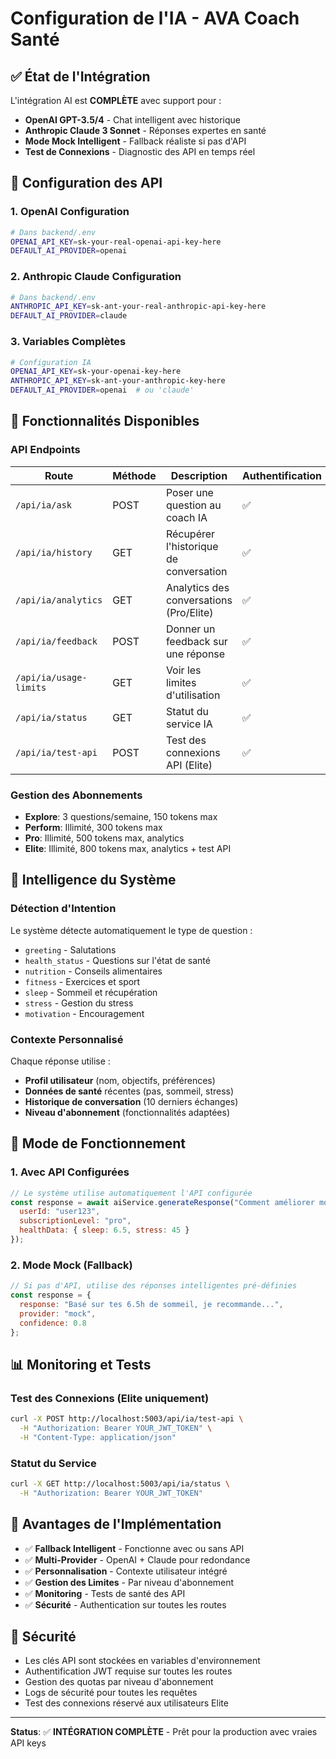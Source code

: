 # Configuration de l'IA - AVA Coach Santé

## ✅ État de l'Intégration

L'intégration AI est **COMPLÈTE** avec support pour :
- **OpenAI GPT-3.5/4** - Chat intelligent avec historique
- **Anthropic Claude 3 Sonnet** - Réponses expertes en santé 
- **Mode Mock Intelligent** - Fallback réaliste si pas d'API
- **Test de Connexions** - Diagnostic des API en temps réel

## 🔧 Configuration des API

### 1. OpenAI Configuration
```bash
# Dans backend/.env
OPENAI_API_KEY=sk-your-real-openai-api-key-here
DEFAULT_AI_PROVIDER=openai
```

### 2. Anthropic Claude Configuration  
```bash
# Dans backend/.env
ANTHROPIC_API_KEY=sk-ant-your-real-anthropic-api-key-here
DEFAULT_AI_PROVIDER=claude
```

### 3. Variables Complètes
```bash
# Configuration IA
OPENAI_API_KEY=sk-your-openai-key-here
ANTHROPIC_API_KEY=sk-ant-your-anthropic-key-here
DEFAULT_AI_PROVIDER=openai  # ou 'claude'
```

## 🚀 Fonctionnalités Disponibles

### API Endpoints
| Route | Méthode | Description | Authentification |
|-------|---------|-------------|------------------|
| `/api/ia/ask` | POST | Poser une question au coach IA | ✅ |
| `/api/ia/history` | GET | Récupérer l'historique de conversation | ✅ |
| `/api/ia/analytics` | GET | Analytics des conversations (Pro/Elite) | ✅ |
| `/api/ia/feedback` | POST | Donner un feedback sur une réponse | ✅ |
| `/api/ia/usage-limits` | GET | Voir les limites d'utilisation | ✅ |
| `/api/ia/status` | GET | Statut du service IA | ✅ |
| `/api/ia/test-api` | POST | Test des connexions API (Elite) | ✅ |

### Gestion des Abonnements
- **Explore**: 3 questions/semaine, 150 tokens max
- **Perform**: Illimité, 300 tokens max
- **Pro**: Illimité, 500 tokens max, analytics
- **Elite**: Illimité, 800 tokens max, analytics + test API

## 🧠 Intelligence du Système

### Détection d'Intention
Le système détecte automatiquement le type de question :
- `greeting` - Salutations
- `health_status` - Questions sur l'état de santé
- `nutrition` - Conseils alimentaires 
- `fitness` - Exercices et sport
- `sleep` - Sommeil et récupération
- `stress` - Gestion du stress
- `motivation` - Encouragement

### Contexte Personnalisé
Chaque réponse utilise :
- **Profil utilisateur** (nom, objectifs, préférences)
- **Données de santé** récentes (pas, sommeil, stress)
- **Historique de conversation** (10 derniers échanges)
- **Niveau d'abonnement** (fonctionnalités adaptées)

## 🔄 Mode de Fonctionnement

### 1. Avec API Configurées
```javascript
// Le système utilise automatiquement l'API configurée
const response = await aiService.generateResponse("Comment améliorer mon sommeil?", {
  userId: "user123",
  subscriptionLevel: "pro",
  healthData: { sleep: 6.5, stress: 45 }
});
```

### 2. Mode Mock (Fallback)
```javascript
// Si pas d'API, utilise des réponses intelligentes pré-définies
const response = {
  response: "Basé sur tes 6.5h de sommeil, je recommande...",
  provider: "mock",
  confidence: 0.8
};
```

## 📊 Monitoring et Tests

### Test des Connexions (Elite uniquement)
```bash
curl -X POST http://localhost:5003/api/ia/test-api \
  -H "Authorization: Bearer YOUR_JWT_TOKEN" \
  -H "Content-Type: application/json"
```

### Statut du Service
```bash
curl -X GET http://localhost:5003/api/ia/status \
  -H "Authorization: Bearer YOUR_JWT_TOKEN"
```

## 🎯 Avantages de l'Implémentation

- ✅ **Fallback Intelligent** - Fonctionne avec ou sans API
- ✅ **Multi-Provider** - OpenAI + Claude pour redondance
- ✅ **Personnalisation** - Contexte utilisateur intégré
- ✅ **Gestion des Limites** - Par niveau d'abonnement
- ✅ **Monitoring** - Tests de santé des API
- ✅ **Sécurité** - Authentication sur toutes les routes

## 🔐 Sécurité

- Les clés API sont stockées en variables d'environnement
- Authentification JWT requise sur toutes les routes
- Gestion des quotas par niveau d'abonnement  
- Logs de sécurité pour toutes les requêtes
- Test des connexions réservé aux utilisateurs Elite

---

**Status**: ✅ **INTÉGRATION COMPLÈTE** - Prêt pour la production avec vraies API keys